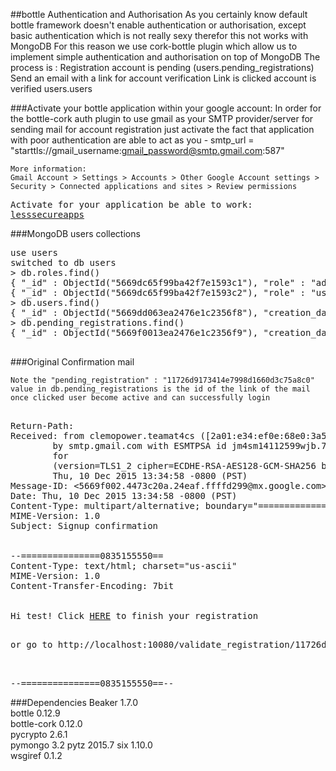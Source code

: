 ##bottle Authentication and Authorisation
    As you certainly know default bottle framework doesn't enable authentication or authorisation,
    except basic authentication which is not really sexy therefor this not works with MongoDB 
    For this reason we use cork-bottle plugin which allow us to implement simple authentication and authorisation on top of MongoDB
    The process is :
    Registration account is pending (users.pending_registrations)
    Send an email with a link for account verification
    Link is clicked account is verified users.users
    
###Activate your bottle application within your google account:
    In order for the bottle-cork auth plugin to use gmail as your SMTP provider/server for sending mail for account registration
    just activate the fact that application with poor authentication are able to act as you
      - smtp_url = "starttls://gmail_username:gmail_password@smtp.gmail.com:587"
    
    More information:
    Gmail Account > Settings > Accounts > Other Google Account settings > Security > Connected applications and sites > Review permissions
<pre>
Activate for your application be able to work:
<a href="https://www.google.com/settings/security/lesssecureapps">lesssecureapps</a>
</pre>
###MongoDB users collections
<pre>
use users
switched to db users
> db.roles.find()
{ "_id" : ObjectId("5669dc65f99ba42f7e1593c1"), "role" : "administrator", "val" : 100 }
{ "_id" : ObjectId("5669dc65f99ba42f7e1593c2"), "role" : "user", "val" : 50 }
> db.users.find()
{ "_id" : ObjectId("5669dd063ea2476e1c2356f8"), "creation_date" : "2015-12-10 20:11:17.513216", "desc" : null, "email_addr" : "clement.trebuchet@gmail.com", "hash" : "cFq0bxqxdktiawPpJyTkRWacWa/ajwhAHMOoqj4B1TXdVJdq32hu6JCA7BYb4iy/pUz/wnePR+aTuBQ2+nZKp+w=", "last_login" : "2015-12-10 20:13:58.430395", "login" : "messagebot", "role" : "user" }
> db.pending_registrations.find()
{ "_id" : ObjectId("5669f0013ea2476e1c2356f9"), "creation_date" : "2015-12-10 21:34:57.627674", "desc" : null, "email_addr" : "clement.trebuchet@gmail.com", "hash" : "cBJJ8+8Ipa/4eKyGvnimvuc8n2Y7DIVUQdpXKLos+gSHSWP7OqnxnQ6V8wDJ0xK6Fl5zE/F1F3FjfcObO9qVJkQ=", "pending_registration" : "11726d9173414e7998d1660d3c75a8c0", "role" : "user", "username" : "test" }

</pre>
###Original Confirmation mail

    Note the "pending_registration" : "11726d9173414e7998d1660d3c75a8c0" value in db.pending_registrations is the id of the link of the mail
    once clicked user become active and can successfully login

<pre>                                                                                                                                                                                                                                                         
Return-Path: <clement.trebuchet@gmail.com>
Received: from clemopower.teamat4cs ([2a01:e34:ef0e:68e0:3a59:f9ff:fec7:fc78])
        by smtp.gmail.com with ESMTPSA id jm4sm14112599wjb.7.2015.12.10.13.34.58
        for <clement.trebuchet@gmail.com>
        (version=TLS1_2 cipher=ECDHE-RSA-AES128-GCM-SHA256 bits=128/128);
        Thu, 10 Dec 2015 13:34:58 -0800 (PST)
Message-ID: <5669f002.4473c20a.24eaf.ffffd299@mx.google.com>
Date: Thu, 10 Dec 2015 13:34:58 -0800 (PST)
Content-Type: multipart/alternative; boundary="===============0835155550=="
MIME-Version: 1.0
Subject: Signup confirmation


--===============0835155550==
Content-Type: text/html; charset="us-ascii"
MIME-Version: 1.0
Content-Transfer-Encoding: 7bit


Hi test! Click <a href="http://localhost:10080/validate_registration/11726d9173414e7998d1660d3c75a8c0">HERE</a> to finish your registration</p>
or go to http://localhost:10080/validate_registration/11726d9173414e7998d1660d3c75a8c0</p>

--===============0835155550==--
</pre>

###Dependencies
    Beaker	1.7.0	
    bottle	0.12.9	
    bottle-cork	0.12.0	
    pycrypto	2.6.1	
    pymongo	3.2	
    pytz	2015.7
    six	1.10.0	
    wsgiref	0.1.2
    


